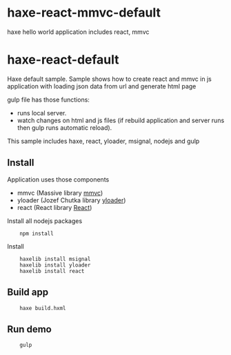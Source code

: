 # haxe-react-mmvc-default
haxe hello world application includes react, mmvc

# haxe-react-default
Haxe default sample. Sample shows how to create react and mmvc in js application with loading json data from url and generate html page

gulp file has those functions:

- runs local server.
- watch changes on html and js files (if rebuild application and server runs then gulp runs automatic reload).
 

This sample includes haxe, react, yloader, msignal, nodejs and gulp

Install
-------
Application uses those components

- mmvc (Massive library [mmvc](https://github.com/massiveinteractive/mmvc))
- yloader (Jozef Chutka library [yloader](https://github.com/jozefchutka/YLoader))
- react (React library [React](https://facebook.github.io/react/))

Install all nodejs packages

        npm install
        
Install 

        haxelib install msignal
        haxelib install yloader
        haxelib install react
        

Build app
---------

        haxe build.hxml
        
Run demo
--------

        gulp
        


